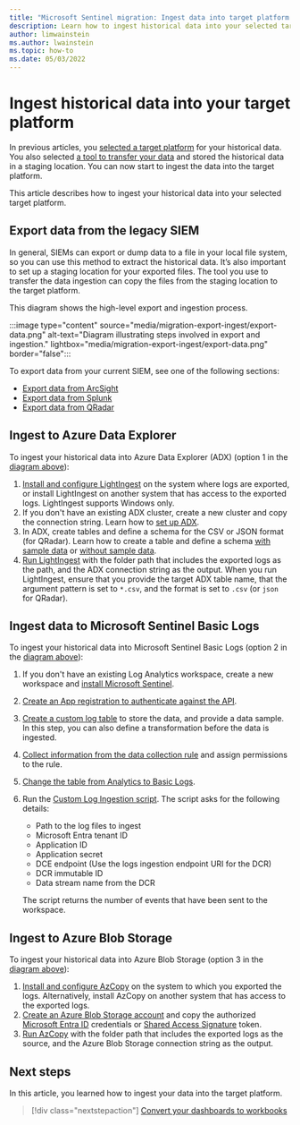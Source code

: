 ```yaml
---
title: "Microsoft Sentinel migration: Ingest data into target platform | Microsoft Docs"
description: Learn how to ingest historical data into your selected target platform.
author: limwainstein
ms.author: lwainstein
ms.topic: how-to
ms.date: 05/03/2022
---
```


# Ingest historical data into your target platform

In previous articles, you [selected a target platform](migration-ingestion-target-platform.md) for your historical data. You also selected [a tool to transfer your data](migration-ingestion-tool.md) and stored the historical data in a staging location. You can now start to ingest the data into the target platform. 

This article describes how to ingest your historical data into your selected target platform.

## Export data from the legacy SIEM

In general, SIEMs can export or dump data to a file in your local file system, so you can use this method to extract the historical data. It’s also important to set up a staging location for your exported files. The tool you use to transfer the data ingestion can copy the files from the staging location to the target platform. 

This diagram shows the high-level export and ingestion process.  

:::image type="content" source="media/migration-export-ingest/export-data.png" alt-text="Diagram illustrating steps involved in export and ingestion." lightbox="media/migration-export-ingest/export-data.png" border="false":::

To export data from your current SIEM, see one of the following sections:
- [Export data from ArcSight](migration-arcsight-historical-data.md)
- [Export data from Splunk](migration-splunk-historical-data.md)
- [Export data from QRadar](migration-qradar-historical-data.md)

## Ingest to Azure Data Explorer 

To ingest your historical data into Azure Data Explorer (ADX) (option 1 in the [diagram above](#export-data-from-the-legacy-siem)): 

1. [Install and configure LightIngest](/azure/data-explorer/lightingest) on the system where logs are exported, or install LightIngest on another system that has access to the exported logs. LightIngest supports Windows only. 
1. If you don't have an existing ADX cluster, create a new cluster and copy the connection string. Learn how to [set up ADX](/azure/data-explorer/create-cluster-database-portal).
1. In ADX, create tables and define a schema for the CSV or JSON format (for QRadar). Learn how to create a table and define a schema [with sample data](/azure/data-explorer/ingest-sample-data) or [without sample data](/azure/data-explorer/one-click-table).  
1. [Run LightIngest](/azure/data-explorer/lightingest#run-lightingest) with the folder path that includes the exported logs as the path, and the ADX connection string as the output. When you run LightIngest, ensure that you provide the target ADX table name, that the argument pattern is set to `*.csv`, and the format is set to `.csv` (or `json` for QRadar). 

## Ingest data to Microsoft Sentinel Basic Logs

To ingest your historical data into Microsoft Sentinel Basic Logs (option 2 in the [diagram above](#export-data-from-the-legacy-siem)): 

1. If you don't have an existing Log Analytics workspace, create a new workspace and [install Microsoft Sentinel](quickstart-onboard.md#enable-microsoft-sentinel-).
1. [Create an App registration to authenticate against the API](../azure-monitor/logs/tutorial-logs-ingestion-portal.md#create-azure-ad-application).
1. [Create a custom log table](../azure-monitor/logs/tutorial-logs-ingestion-portal.md#create-new-table-in-log-analytics-workspace) to store the data, and provide a data sample. In this step, you can also define a transformation before the data is ingested.
1. [Collect information from the data collection rule](../azure-monitor/logs/tutorial-logs-ingestion-portal.md#collect-information-from-the-dcr) and assign permissions to the rule.
1. [Change the table from Analytics to Basic Logs](../azure-monitor/logs/logs-table-plans.md).
1. Run the [Custom Log Ingestion script](https://github.com/Azure/Azure-Sentinel/tree/master/Tools/CustomLogsIngestion-DCE-DCR). The script asks for the following details:  
    - Path to the log files to ingest 
    - Microsoft Entra tenant ID 
    - Application ID 
    - Application secret 
    - DCE endpoint (Use the logs ingestion endpoint URI for the DCR)
    - DCR immutable ID 
    - Data stream name from the DCR  

    The script returns the number of events that have been sent to the workspace.

## Ingest to Azure Blob Storage 

To ingest your historical data into Azure Blob Storage (option 3 in the [diagram above](#export-data-from-the-legacy-siem)): 

1. [Install and configure AzCopy](../storage/common/storage-use-azcopy-v10.md) on the system to which you exported the logs. Alternatively, install AzCopy on another system that has access to the exported logs.  
1. [Create an Azure Blob Storage account](../storage/common/storage-account-create.md) and copy the authorized [Microsoft Entra ID](../storage/common/storage-use-azcopy-v10.md#option-1-use-azure-active-directory) credentials or [Shared Access Signature](../storage/common/storage-use-azcopy-v10.md#option-2-use-a-sas-token) token.   
1. [Run AzCopy](../storage/common/storage-use-azcopy-v10.md#run-azcopy) with the folder path that includes the exported logs as the source, and the Azure Blob Storage connection string as the output.

## Next steps

In this article, you learned how to ingest your data into the target platform. 

> [!div class="nextstepaction"]
> [Convert your dashboards to workbooks](migration-convert-dashboards.md)
